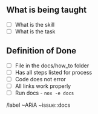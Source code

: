 <!--
Documentation How-to Issue Template

This template is to be used when a new feature has been completed. \
How-tos are currently optional (on a as-needed basis) and should reside in the docs/how_to folder.\
All new features should have at least a tutorial, concept page, and reference page. How-tos are optional.
-->

## What is being taught

<!-- How-tos are used to explain how to apply a skill to a **specific** task step by step. -->
- [ ] What is the skill
- [ ] What is the task

## Definition of Done

- [ ] File in the docs/how_to folder
- [ ] Has all steps listed for process
- [ ] Code does not error
- [ ] All links work properly
- [ ] Run docs - `nox -e docs` <!-- has been run in terminal before pushing to gitlab -->

/label ~ARiA ~issue::docs